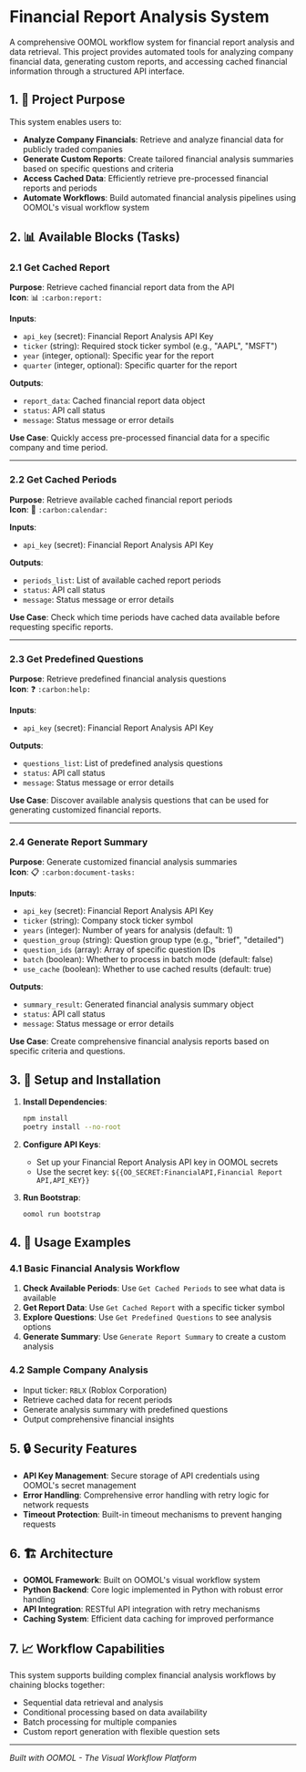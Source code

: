 # Financial Report Analysis System

A comprehensive OOMOL workflow system for financial report analysis and data retrieval. This project provides automated tools for analyzing company financial data, generating custom reports, and accessing cached financial information through a structured API interface.

## 1. 🎯 Project Purpose

This system enables users to:
- **Analyze Company Financials**: Retrieve and analyze financial data for publicly traded companies
- **Generate Custom Reports**: Create tailored financial analysis summaries based on specific questions and criteria
- **Access Cached Data**: Efficiently retrieve pre-processed financial reports and periods
- **Automate Workflows**: Build automated financial analysis pipelines using OOMOL's visual workflow system

## 2. 📊 Available Blocks (Tasks)

### 2.1 Get Cached Report
**Purpose**: Retrieve cached financial report data from the API  
**Icon**: 📊 `:carbon:report:`

**Inputs**:
- `api_key` (secret): Financial Report Analysis API Key
- `ticker` (string): Required stock ticker symbol (e.g., "AAPL", "MSFT")
- `year` (integer, optional): Specific year for the report
- `quarter` (integer, optional): Specific quarter for the report

**Outputs**:
- `report_data`: Cached financial report data object
- `status`: API call status
- `message`: Status message or error details

**Use Case**: Quickly access pre-processed financial data for a specific company and time period.

---

### 2.2 Get Cached Periods
**Purpose**: Retrieve available cached financial report periods  
**Icon**: 📅 `:carbon:calendar:`

**Inputs**:
- `api_key` (secret): Financial Report Analysis API Key

**Outputs**:
- `periods_list`: List of available cached report periods
- `status`: API call status  
- `message`: Status message or error details

**Use Case**: Check which time periods have cached data available before requesting specific reports.

---

### 2.3 Get Predefined Questions
**Purpose**: Retrieve predefined financial analysis questions  
**Icon**: ❓ `:carbon:help:`

**Inputs**:
- `api_key` (secret): Financial Report Analysis API Key

**Outputs**:
- `questions_list`: List of predefined analysis questions
- `status`: API call status
- `message`: Status message or error details

**Use Case**: Discover available analysis questions that can be used for generating customized financial reports.

---

### 2.4 Generate Report Summary
**Purpose**: Generate customized financial analysis summaries  
**Icon**: 📋 `:carbon:document-tasks:`

**Inputs**:
- `api_key` (secret): Financial Report Analysis API Key
- `ticker` (string): Company stock ticker symbol
- `years` (integer): Number of years for analysis (default: 1)
- `question_group` (string): Question group type (e.g., "brief", "detailed")
- `question_ids` (array): Array of specific question IDs
- `batch` (boolean): Whether to process in batch mode (default: false)
- `use_cache` (boolean): Whether to use cached results (default: true)

**Outputs**:
- `summary_result`: Generated financial analysis summary object
- `status`: API call status
- `message`: Status message or error details

**Use Case**: Create comprehensive financial analysis reports based on specific criteria and questions.

## 3. 🔧 Setup and Installation

1. **Install Dependencies**:
   ```bash
   npm install
   poetry install --no-root
   ```

2. **Configure API Keys**:
   - Set up your Financial Report Analysis API key in OOMOL secrets
   - Use the secret key: `${{OO_SECRET:FinancialAPI,Financial Report API,API_KEY}}`

3. **Run Bootstrap**:
   ```bash
   oomol run bootstrap
   ```

## 4. 🚀 Usage Examples

### 4.1 Basic Financial Analysis Workflow

1. **Check Available Periods**: Use `Get Cached Periods` to see what data is available
2. **Get Report Data**: Use `Get Cached Report` with a specific ticker symbol
3. **Explore Questions**: Use `Get Predefined Questions` to see analysis options
4. **Generate Summary**: Use `Generate Report Summary` to create a custom analysis

### 4.2 Sample Company Analysis
- Input ticker: `RBLX` (Roblox Corporation)
- Retrieve cached data for recent periods
- Generate analysis summary with predefined questions
- Output comprehensive financial insights

## 5. 🔒 Security Features

- **API Key Management**: Secure storage of API credentials using OOMOL's secret management
- **Error Handling**: Comprehensive error handling with retry logic for network requests
- **Timeout Protection**: Built-in timeout mechanisms to prevent hanging requests

## 6. 🏗️ Architecture

- **OOMOL Framework**: Built on OOMOL's visual workflow system
- **Python Backend**: Core logic implemented in Python with robust error handling
- **API Integration**: RESTful API integration with retry mechanisms
- **Caching System**: Efficient data caching for improved performance

## 7. 📈 Workflow Capabilities

This system supports building complex financial analysis workflows by chaining blocks together:
- Sequential data retrieval and analysis
- Conditional processing based on data availability
- Batch processing for multiple companies
- Custom report generation with flexible question sets

---

*Built with OOMOL - The Visual Workflow Platform*